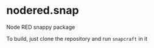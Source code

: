 # nodered.snap
Node  RED snappy package

To build, just clone the repository and run `snapcraft` in it
